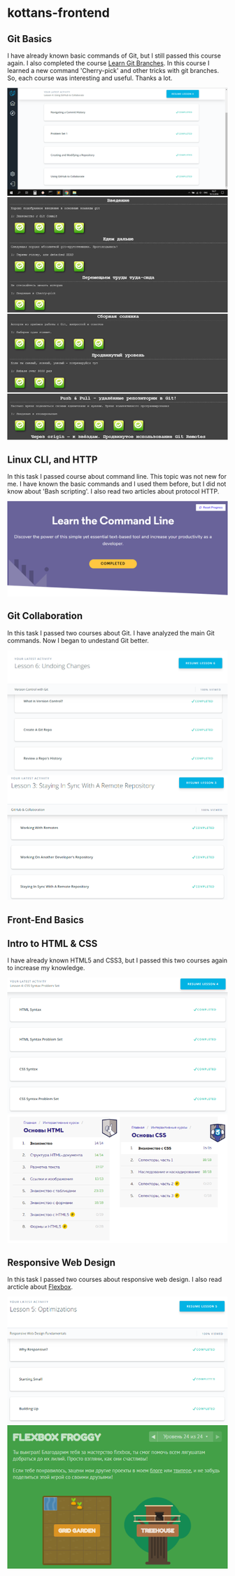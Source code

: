 # kottans-frontend

## Git Basics

I have already known basic commands of Git, but I still passed this course again. I also completed the course [Learn Git Branches](https://learngitbranching.js.org/).
In this course I learned a new command 'Cherry-pick' and other tricks with git branches. So, each course was interesting and useful. Thanks a lot.

![Screenshot1](Git_Basics/git-basics.png)
![Screenshot2](Git_Basics/git1.png)
![Screenshot3](Git_Basics/git2.png)
![Screenshot4](Git_Basics/git3.png)

## Linux CLI, and HTTP

In this task I passed course about command line. This topic was not new for me. I have known the basic commands and I used them before, but I did not know about 'Bash scripting'.
I also read two articles about protocol HTTP.

![Screenshot5](task_linux_cli/cli-1.png)

## Git Collaboration

In this task I passed two courses about Git. I have analyzed the main Git commands. Now I began to undestand Git better.

![Screenshot6](task_git_collaboration/collaboration1.png)
![Screenshot7](task_git_collaboration/collaboration2.png)

## Front-End Basics

## Intro to HTML & CSS

I have already known HTML5 and CSS3, but I passed this two courses again to increase my knowledge.

![Screenshot8](task_html_css_intro/html-1.png)
![Screenshot9](task_html_css_intro/html_css.png)

## Responsive Web Design

In this task I passed two courses about responsive web design. I also read arcticle about [Flexbox](https://hackernoon.com/11-things-i-learned-reading-the-flexbox-spec-5f0c799c776b).

![Screenshot8](task_responsive_web_design/responsive.png)
![Screenshot9](task_responsive_web_design/flex.png)